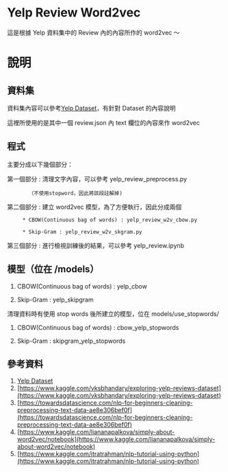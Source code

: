# Yelp Review Word2vec

這是根據 Yelp 資料集中的 Review 內的內容所作的 word2vec ～




# 說明

## 資料集
資料集內容可以參考[Yelp Dataset](https://www.yelp.com/dataset)，有針對 Dataset 的內容說明

這裡所使用的是其中一個 review.json 內 text 欄位的內容來作 word2vec

## 程式
主要分成以下幾個部分：

第一個部分 : 清理文字內容，可以參考 yelp_review_preprocess.py
           
           （不使用stopword，因此將該段註解掉)

第二個部分 : 建立 word2vec 模型，為了方便執行，因此分成兩個

         * CBOW(Continuous bag of words) : yelp_review_w2v_cbow.py

         * Skip-Gram : yelp_review_w2v_skgram.py

第三個部分 : 進行檢視訓練後的結果，可以參考 yelp_review.ipynb

## 模型（位在 /models）
1. CBOW(Continuous bag of words) : yelp_cbow

2. Skip-Gram : yelp_skipgram


清理資料時有使用 stop words 後所建立的模型，位在 models/use_stopwords/

1. CBOW(Continuous bag of words) : cbow_yelp_stopwords

2. Skip-Gram : skipgram_yelp_stopwords



## 參考資料
1. [Yelp Dataset](https://www.yelp.com/dataset)
2. [https://www.kaggle.com/vksbhandary/exploring-yelp-reviews-dataset](https://www.kaggle.com/vksbhandary/exploring-yelp-reviews-dataset)
3. [https://towardsdatascience.com/nlp-for-beginners-cleaning-preprocessing-text-data-ae8e306bef0f](https://towardsdatascience.com/nlp-for-beginners-cleaning-preprocessing-text-data-ae8e306bef0f)
4. [https://www.kaggle.com/liananapalkova/simply-about-word2vec/notebook](https://www.kaggle.com/liananapalkova/simply-about-word2vec/notebook)
5. [https://www.kaggle.com/itratrahman/nlp-tutorial-using-python](https://www.kaggle.com/itratrahman/nlp-tutorial-using-python)

